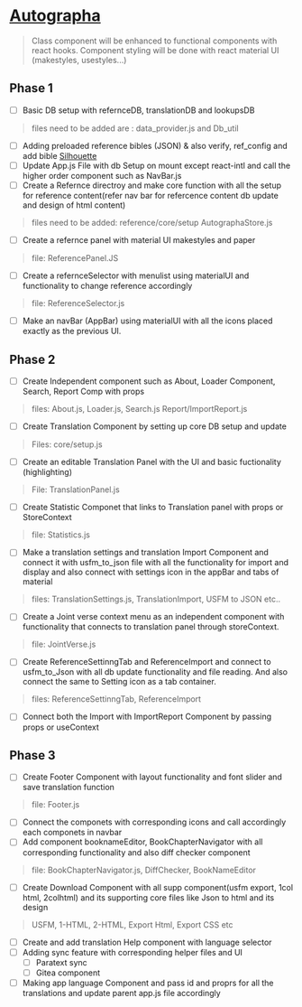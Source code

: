 # [Autographa](https://www.autographa.org/)
> Class component will be enhanced to functional components with react hooks.
> Component styling will be done with react material UI (makestyles, usestyles...)
## Phase 1 
*  [ ] Basic DB setup with refernceDB, translationDB and lookupsDB
> files need to be added are : data_provider.js and Db_util
*  [ ] Adding preloaded reference bibles (JSON) & also verify, ref_config and add bible [Silhouette](https://en.wikipedia.org/wiki/Silhouette)
*  [ ] Update App.js File with db Setup on mount except react-intl and call the higher order component such as NavBar.js 
*  [ ] Create a Refernce directroy and make core function with all the setup for reference content(refer nav bar for refercence content db update and design of html content)
>  files need to be added:
> reference/core/setup
> AutographaStore.js
* [ ] Create a refernce panel with material UI makestyles and paper
> file: ReferencePanel.JS
* [ ] Create a refernceSelector with menulist using materialUI and functionality to change reference accordingly
> file: ReferenceSelector.js
* [ ] Make an navBar (AppBar) using materialUI with all the icons placed exactly as the previous UI.

## Phase 2
* [ ] Create Independent component such as About, Loader Component, Search, Report Comp with props
> files: About.js, Loader.js, Search.js
> Report/ImportReport.js
* [ ] Create Translation Component by setting up core DB setup and update
> Files: core/setup.js
* [ ] Create an editable Translation Panel with the UI and basic fuctionality (highlighting)
> File: TranslationPanel.js
* [ ] Create Statistic Componet that links to Translation panel with props or StoreContext
> file: Statistics.js
* [ ] Make a translation settings and translation Import Component and connect it with usfm_to_json file with all the functionality for import and display and also connect with settings icon in the appBar and tabs of material
> files: TranslationSettings.js, TranslationImport, USFM to JSON etc..
* [ ] Create a Joint verse context menu as an independent component with functionality that connects to translation panel through storeContext.
> file: JointVerse.js
* [ ] Create ReferenceSettinngTab and ReferenceImport and connect to usfm_to_Json with all db update functionality and file reading. And also connect the same to Setting icon as a tab container.
> files: ReferenceSettinngTab, ReferenceImport
* [ ] Connect both the Import with ImportReport Component by passing props or useContext

## Phase 3
* [ ] Create Footer Component with layout functionality and font slider and save translation function
> file: Footer.js
* [ ] Connect the componets with corresponding icons and call accordingly each componets in navbar
* [ ] Add component booknameEditor, BookChapterNavigator with all corresponding functionality and also diff checker component
> file: BookChapterNavigator.js, DiffChecker, BookNameEditor
* [ ] Create Download Component with all supp component(usfm export, 1col html, 2colhtml) and its supporting core files like Json to html and its design
> USFM, 1-HTML, 2-HTML, Export Html, Export CSS etc
* [ ] Create and add translation Help component with language selector
* [ ] Adding sync feature with corresponding helper files and UI
    * [ ] Paratext sync 
    * [ ] Gitea component
* [ ] Making app language Component and pass id and proprs for all the translations and update parent app.js file accordingly  
